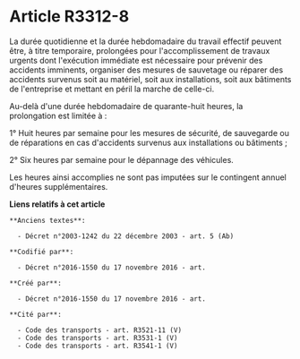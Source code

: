 # Article R3312-8

La durée quotidienne et la durée hebdomadaire du travail effectif peuvent être, à titre temporaire, prolongées pour
l'accomplissement de travaux urgents dont l'exécution immédiate est nécessaire pour prévenir des accidents imminents,
organiser des mesures de sauvetage ou réparer des accidents survenus soit au matériel, soit aux installations, soit aux
bâtiments de l'entreprise et mettant en péril la marche de celle-ci.

Au-delà d'une durée hebdomadaire de quarante-huit heures, la prolongation est limitée à :

1° Huit heures par semaine pour les mesures de sécurité, de sauvegarde ou de réparations en cas d'accidents survenus aux
installations ou bâtiments ;

2° Six heures par semaine pour le dépannage des véhicules.

Les heures ainsi accomplies ne sont pas imputées sur le contingent annuel d'heures supplémentaires.

**Liens relatifs à cet article**

	**Anciens textes**:

	  - Décret n°2003-1242 du 22 décembre 2003 - art. 5 (Ab)

	**Codifié par**:

	  - Décret n°2016-1550 du 17 novembre 2016 - art.

	**Créé par**:

	  - Décret n°2016-1550 du 17 novembre 2016 - art.

	**Cité par**:

	  - Code des transports - art. R3521-11 (V)
	  - Code des transports - art. R3531-1 (V)
	  - Code des transports - art. R3541-1 (V)
